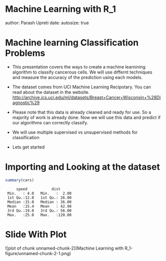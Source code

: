 Machine Learning with R_1
========================================================
author: Parash Upreti
date: 
autosize: true

Machine learning Classification Problems
========================================================
- This presentation covers the ways to create a machine learnining algorithm to classify cancerous cells. We will use differnt techniques and measure the accuracy of the prediction using each models. 

- The dataset comes from UCI Machine Learning Recipotary. You can read about the dataset in the website. http://archive.ics.uci.edu/ml/datasets/Breast+Cancer+Wisconsin+%28Diagnostic%29


- Please note that this data is already cleaned and ready for use. So a majority of work is already done. Now we will use this data and predict if our algorithms can correctly classify.

- We will use multiple supervised vs unsupervised methods for classification

- Lets get started

Importing and Looking at the dataset
========================================================


```r
summary(cars)
```

```
     speed           dist       
 Min.   : 4.0   Min.   :  2.00  
 1st Qu.:12.0   1st Qu.: 26.00  
 Median :15.0   Median : 36.00  
 Mean   :15.4   Mean   : 42.98  
 3rd Qu.:19.0   3rd Qu.: 56.00  
 Max.   :25.0   Max.   :120.00  
```

Slide With Plot
========================================================

![plot of chunk unnamed-chunk-2](Machine Learning with R_1-figure/unnamed-chunk-2-1.png)

